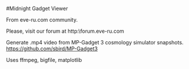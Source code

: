 #Midnight Gadget Viewer

From eve-ru.com community.

Please, visit our forum at http:\\forum.eve-ru.com

Generate .mp4 video from MP-Gadget 3 cosmology simulator snapshots.
https://github.com/sbird/MP-Gadget3

Uses ffmpeg, bigfile, matplotlib
